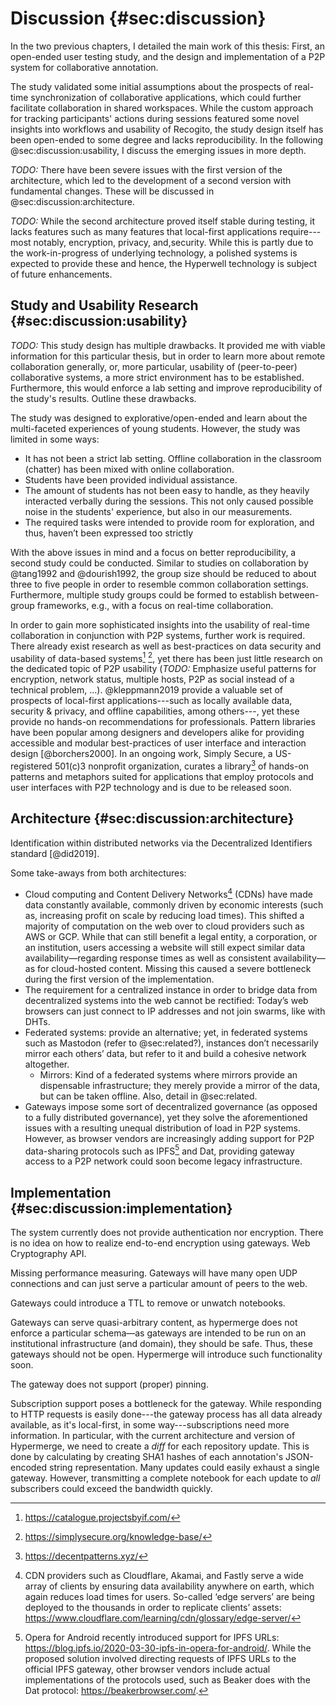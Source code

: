 # Discussion {#sec:discussion}

In the two previous chapters, I detailed the main work of this thesis: First, an open-ended user testing study, and the design and implementation of a P2P system for collaborative annotation.

The study validated some initial assumptions about the prospects of real-time synchronization of collaborative applications, which could further facilitate collaboration in shared workspaces. While the custom approach for tracking participants' actions during sessions featured some novel insights into workflows and usability of Recogito, the study design itself has been open-ended to some degree and lacks reproducibility. In the following @sec:discussion:usability, I discuss the emerging issues in more depth.

_TODO:_ There have been severe issues with the first version of the architecture, which led to the development of a second version with fundamental changes. These will be discussed in @sec:discussion:architecture.

_TODO:_ While the second architecture proved itself stable during testing, it lacks features such as many features that local-first applications require---most notably, encryption, privacy, and,security. While this is partly due to the work-in-progress of underlying technology, a polished systems is expected to provide these and hence, the Hyperwell technology is subject of future enhancements.

## Study and Usability Research {#sec:discussion:usability}

_TODO:_ This study design has multiple drawbacks. It provided me with viable information for this particular thesis, but in order to learn more about remote collaboration generally, or, more particular, usability of (peer-to-peer) collaborative systems, a more strict environment has to be established. Furthermore, this would enforce a lab setting and improve reproducibility of the study's results. Outline these drawbacks.

The study was designed to explorative/open-ended and learn about the multi-faceted experiences of young students. However, the study was limited in some ways:

* It has not been a strict lab setting. Offline collaboration in the classroom (chatter) has been mixed with online collaboration.
* Students have been provided individual assistance.
* The amount of students has not been easy to handle, as they heavily interacted verbally during the sessions. This not only caused possible noise in the students' experience, but also in our measurements.
* The required tasks were intended to provide room for exploration, and thus, haven’t been expressed too strictly

With the above issues in mind and a focus on better reproducibility, a second study could be conducted. Similar to studies on collaboration by @tang1992 and @dourish1992, the group size should be reduced to about three to five people in order to resemble common collaboration settings.  Furthermore, multiple study groups could be formed to establish between-group frameworks, e.g., with a focus on real-time collaboration.

In order to gain more sophisticated insights into the usability of real-time collaboration in conjunction with P2P systems, further work is required. There already exist research as well as best-practices on data security and usability of data-based systems[^if-library] [^simply-secure-kb], yet there has been just little research on the dedicated topic of P2P usability (_TODO:_ Emphasize useful patterns for encryption, network status, multiple hosts, P2P as social instead of a technical problem, ...). @kleppmann2019 provide a valuable set of prospects of local-first applications---such as locally available data, security & privacy, and offline capabilities, among others---, yet these provide no hands-on recommendations for professionals. Pattern libraries have been popular among designers and developers alike for providing accessible and modular best-practices of user interface and interaction design [@borchers2000]. In an ongoing work, Simply Secure, a US-registered 501(c)3 nonprofit organization, curates a library[^lots] of hands-on patterns and metaphors suited for applications that employ protocols and user interfaces with P2P technology and is due to be released soon.

[^if-library]: <https://catalogue.projectsbyif.com/>
[^simply-secure-kb]: <https://simplysecure.org/knowledge-base/>
[^lots]: <https://decentpatterns.xyz/>

## Architecture {#sec:discussion:architecture}

Identification within distributed networks via the Decentralized Identifiers standard [@did2019].

Some take-aways from both architectures:

* Cloud computing and Content Delivery Networks[^cloudflare-edge] (CDNs) have made data constantly available, commonly driven by economic interests (such as, increasing profit on scale by reducing load times). This shifted a majority of computation on the web over to cloud providers such as AWS or GCP. While that can still benefit a legal entity, a corporation, or an institution, users accessing a website will still expect similar data availability—regarding response times as well as consistent availability—as for cloud-hosted content. Missing this caused a severe bottleneck during the first version of the implementation.
* The requirement for a centralized instance in order to bridge data from decentralized systems into the web cannot be rectified: Today’s web browsers can just connect to IP addresses and not join swarms, like with DHTs.
* Federated systems: provide an alternative; yet, in federated systems such as Mastodon (refer to @sec:related?), instances don’t necessarily mirror each others’ data, but refer to it and build a cohesive network altogether.
	* Mirrors: Kind of a federated systems where mirrors provide an dispensable infrastructure; they merely provide a mirror of the data, but can be taken offline. Also, detail in @sec:related.
* Gateways impose some sort of decentralized governance (as opposed to a fully distributed governance), yet they solve the aforementioned issues with a resulting unequal distribution of load in P2P systems. However, as browser vendors are increasingly adding support for P2P data-sharing protocols such as IPFS[^ipfs-opera] and Dat, providing gateway access to a P2P network could soon become legacy infrastructure.

[^cloudflare-edge]: CDN providers such as Cloudflare, Akamai, and Fastly serve a wide array of clients by ensuring data availability anywhere on earth, which again reduces load times for users. So-called ‘edge servers’ are being deployed to the thousands in order to replicate clients’ assets: <https://www.cloudflare.com/learning/cdn/glossary/edge-server/>
[^ipfs-opera]: Opera for Android recently introduced support for IPFS URLs: <https://blog.ipfs.io/2020-03-30-ipfs-in-opera-for-android/>. While the proposed solution involved directing requests of IPFS URLs to the official IPFS gateway, other browser vendors include actual implementations of the protocols used, such as Beaker does with the Dat protocol: <https://beakerbrowser.com/>.

## Implementation {#sec:discussion:implementation}



The system currently does not provide authentication nor encryption. There is no idea on how to realize end-to-end encryption using gateways. Web Cryptography API.

Missing performance measuring. Gateways will have many open UDP connections and can just serve a particular amount of peers to the web.

Gateways could introduce a TTL to remove or unwatch notebooks.

Gateways can serve quasi-arbitrary content, as hypermerge does not enforce a particular schema—as gateways are intended to be run on an institutional infrastructure (and domain), they should be safe. Thus, these gateways should not be open. Hypermerge will introduce such functionality soon.

The gateway does not support (proper) pinning.

Subscription support poses a bottleneck for the gateway. While responding to HTTP requests is easily done---the gateway process has all data already available, as it's local-first, in some way---subscriptions need more information. In particular, with the current architecture and version of Hypermerge, we need to create a _diff_ for each repository update. This is done by calculating by creating SHA1 hashes of each annotation's JSON-encoded string representation. Many updates could easily exhaust a single gateway. However, transmitting a complete notebook for each update to _all_ subscribers could exceed the bandwidth quickly.

